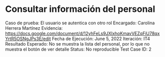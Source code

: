 # Consultar información del personal

Caso de prueba: El usuario se autentica con otro rol
Encargado: Carolina Herrera Martínez
Evidencia: https://docs.google.com/document/d/12yhFeLs9JXIxhoKmavVEZqFiU78qxYrtR5OSNgJPs3E/edit
Fecha de Ejecución: June 5, 2022
Iteración: IT4
Resultado Esperado: No se muestra la lista del personal, por lo que no muestra el botón de ver detalle
Status: No reproducible
Test Case ID: 2